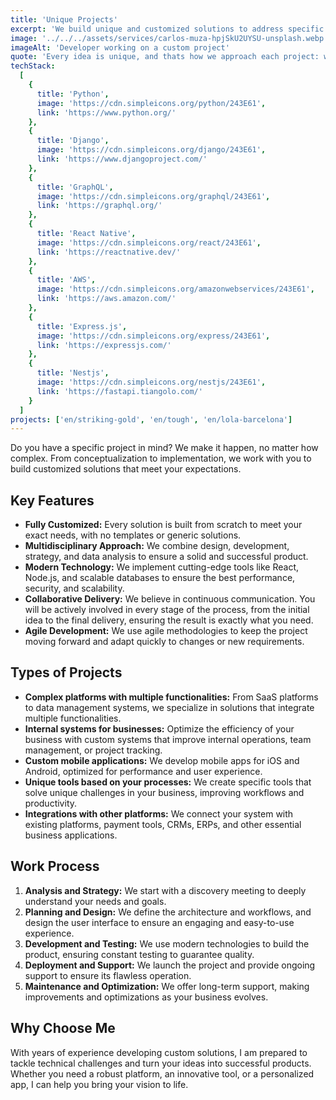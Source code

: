 ```yaml
---
title: 'Unique Projects'
excerpt: 'We build unique and customized solutions to address specific needs and bring your most ambitious ideas to life.'
image: '../../../assets/services/carlos-muza-hpjSkU2UYSU-unsplash.webp'
imageAlt: 'Developer working on a custom project'
quote: 'Every idea is unique, and thats how we approach each project: with creativity, experience, and a 100% personalized approach.'
techStack:
  [
    {
      title: 'Python',
      image: 'https://cdn.simpleicons.org/python/243E61',
      link: 'https://www.python.org/'
    },
    {
      title: 'Django',
      image: 'https://cdn.simpleicons.org/django/243E61',
      link: 'https://www.djangoproject.com/'
    },
    {
      title: 'GraphQL',
      image: 'https://cdn.simpleicons.org/graphql/243E61',
      link: 'https://graphql.org/'
    },
    {
      title: 'React Native',
      image: 'https://cdn.simpleicons.org/react/243E61',
      link: 'https://reactnative.dev/'
    },
    {
      title: 'AWS',
      image: 'https://cdn.simpleicons.org/amazonwebservices/243E61',
      link: 'https://aws.amazon.com/'
    },
    {
      title: 'Express.js',
      image: 'https://cdn.simpleicons.org/express/243E61',
      link: 'https://expressjs.com/'
    },
    {
      title: 'Nestjs',
      image: 'https://cdn.simpleicons.org/nestjs/243E61',
      link: 'https://fastapi.tiangolo.com/'
    }
  ]
projects: ['en/striking-gold', 'en/tough', 'en/lola-barcelona']
---
```


Do you have a specific project in mind? We make it happen, no matter how complex. From conceptualization to implementation, we work with you to build customized solutions that meet your expectations.

## Key Features

- **Fully Customized:** Every solution is built from scratch to meet your exact needs, with no templates or generic solutions.
- **Multidisciplinary Approach:** We combine design, development, strategy, and data analysis to ensure a solid and successful product.
- **Modern Technology:** We implement cutting-edge tools like React, Node.js, and scalable databases to ensure the best performance, security, and scalability.
- **Collaborative Delivery:** We believe in continuous communication. You will be actively involved in every stage of the process, from the initial idea to the final delivery, ensuring the result is exactly what you need.
- **Agile Development:** We use agile methodologies to keep the project moving forward and adapt quickly to changes or new requirements.

## Types of Projects

- **Complex platforms with multiple functionalities:** From SaaS platforms to data management systems, we specialize in solutions that integrate multiple functionalities.
- **Internal systems for businesses:** Optimize the efficiency of your business with custom systems that improve internal operations, team management, or project tracking.
- **Custom mobile applications:** We develop mobile apps for iOS and Android, optimized for performance and user experience.
- **Unique tools based on your processes:** We create specific tools that solve unique challenges in your business, improving workflows and productivity.
- **Integrations with other platforms:** We connect your system with existing platforms, payment tools, CRMs, ERPs, and other essential business applications.

## Work Process

1. **Analysis and Strategy:** We start with a discovery meeting to deeply understand your needs and goals.
2. **Planning and Design:** We define the architecture and workflows, and design the user interface to ensure an engaging and easy-to-use experience.
3. **Development and Testing:** We use modern technologies to build the product, ensuring constant testing to guarantee quality.
4. **Deployment and Support:** We launch the project and provide ongoing support to ensure its flawless operation.
5. **Maintenance and Optimization:** We offer long-term support, making improvements and optimizations as your business evolves.

## Why Choose Me

With years of experience developing custom solutions, I am prepared to tackle technical challenges and turn your ideas into successful products. Whether you need a robust platform, an innovative tool, or a personalized app, I can help you bring your vision to life.
